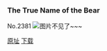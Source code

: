 ### The True Name of the Bear
No.2381
![图片不见了~~~](https://imgs.xkcd.com/comics/the_true_name_of_the_bear.png)

[原址](https://xkcd.com//2381) [下载](https://imgs.xkcd.com/comics/the_true_name_of_the_bear.png)

